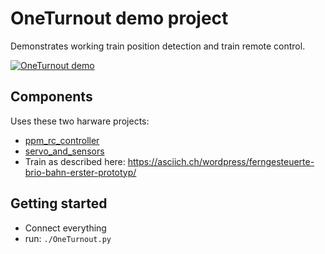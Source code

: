 # OneTurnout demo project

Demonstrates working train position detection and train remote control.

[![OneTurnout demo](https://img.youtube.com/vi/IBD5xJxprtU/0.jpg)](https://www.youtube.com/watch?v=IBD5xJxprtU)

## Components

Uses these two harware projects:

* [ppm_rc_controller](../../arduinos/ppm_rc_controller/)
* [servo_and_sensors](../../arduinos/servo_and_sensors/)
* Train as described here: https://asciich.ch/wordpress/ferngesteuerte-brio-bahn-erster-prototyp/

## Getting started

* Connect everything
* run: ```./OneTurnout.py```
